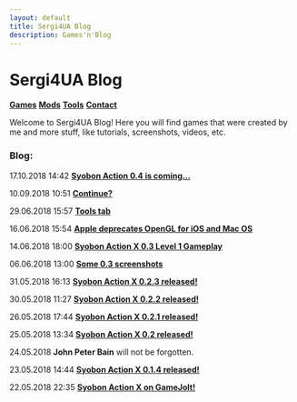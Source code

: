 ```yaml
---
layout: default
title: Sergi4UA Blog
description: Games'n'Blog
---
```


# Sergi4UA Blog

[**Games**](./games) [**Mods**](./mods) [**Tools**](./tools.html) [**Contact**](./contact.html)

Welcome to Sergi4UA Blog! Here you will find games that were created by me and more stuff, like tutorials, screenshots, videos, etc.

### Blog:
17.10.2018 14:42 [**Syobon Action 0.4 is coming...**](./post11.html)

10.09.2018 10:51 [**Continue?**](./post10.html)

29.06.2018 15:57 [**Tools tab**](./post9.html)

16.06.2018 15:54 [**Apple deprecates OpenGL for iOS and Mac OS**](./post8.html)

14.06.2018 18:00 [**Syobon Action X 0.3 Level 1 Gameplay**](./post7.html)

06.06.2018 13:00 [**Some 0.3 screenshots**](./post6.html)

31.05.2018 16:13 [**Syobon Action X 0.2.3 released!**](./post5.html)

30.05.2018 11:27 [**Syobon Action X 0.2.2 released!**](./post4.html)

26.05.2018 17:44 [**Syobon Action X 0.2.1 released!**](./post3.html)

25.05.2018 13:34 [**Syobon Action X 0.2 released!**](./post2.html)

24.05.2018 **John Peter Bain** will not be forgotten.

23.05.2018 14:44 [**Syobon Action X 0.1.4 released!**](./post1.html)

22.05.2018 22:35 [**Syobon Action X on GameJolt!**](./post0.html)
